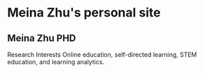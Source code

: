 # Meina Zhu's personal site
## Meina Zhu PHD
Research Interests
Online education, self-directed learning, STEM education, and learning analytics.
